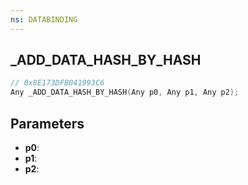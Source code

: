 ```yaml
---
ns: DATABINDING
---
```

## _ADD_DATA_HASH_BY_HASH

```c
// 0x8E173DFB041993C6
Any _ADD_DATA_HASH_BY_HASH(Any p0, Any p1, Any p2);
```

## Parameters
* **p0**:
* **p1**:
* **p2**:
